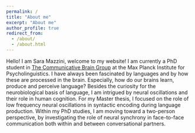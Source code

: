```yaml
---
permalink: /
title: "About me"
excerpt: "About me"
author_profile: true
redirect_from: 
  - /about/
  - /about.html
---
```


Hello! I am Sara Mazzini, welcome to my website!
I am currently a PhD student in  [The Communicative Brain Group](https://www.mpi.nl/department/communicative-brain/21) at the Max Planck Institute for Psycholinguistics. 
I have always been fascinated by languages and by how these are processed in the brain. Especially, how do our brains learn, produce and perceive language?  Besides the curiosity for the neurobiological basis of language, I am intrigued by neural oscillations and their role in human cognition. For my Master thesis, I focused on the role of low frequency neural oscillations in syntactic encoding during language production. Within my PhD studies, I am moving toward a two-person perspective, by investigating the role of neural synchrony in face-to-face communication both within and between conversational partners. 
